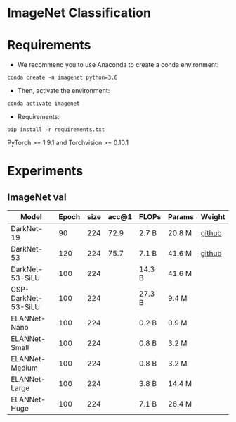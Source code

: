 # ImageNet Classification


# Requirements
- We recommend you to use Anaconda to create a conda environment:
```Shell
conda create -n imagenet python=3.6
```

- Then, activate the environment:
```Shell
conda activate imagenet
```

- Requirements:
```Shell
pip install -r requirements.txt 
```
PyTorch >= 1.9.1 and Torchvision >= 0.10.1

# Experiments
## ImageNet val

|    Model            | Epoch | size | acc@1 | FLOPs  | Params |  Weight |
|---------------------|-------|------|-------|--------|--------|---------|
| DarkNet-19          | 90    | 224  |  72.9 | 2.7 B  | 20.8 M | [github](https://github.com/yjh0410/image_classification_pytorch/releases/download/weight/darknet19.pth) |
| DarkNet-53          | 120   | 224  |  75.7 | 7.1 B  | 41.6 M | [github](https://github.com/yjh0410/image_classification_pytorch/releases/download/weight/darknet53.pth) |
| DarkNet-53-SiLU     | 100   | 224  |   | 14.3 B| 41.6 M |  |
| CSP-DarkNet-53-SiLU | 100   | 224  |   | 27.3 B| 9.4 M  |  |
| ELANNet-Nano        | 100   | 224  |   | 0.2 B | 0.9 M  |  |
| ELANNet-Small       | 100   | 224  |   | 0.8 B | 3.2 M  |  |
| ELANNet-Medium      | 100   | 224  |   | 0.8 B | 3.2 M  |  |
| ELANNet-Large       | 100   | 224  |   | 3.8 B | 14.4 M |  |
| ELANNet-Huge        | 100   | 224  |   | 7.1 B | 26.4 M |  |

